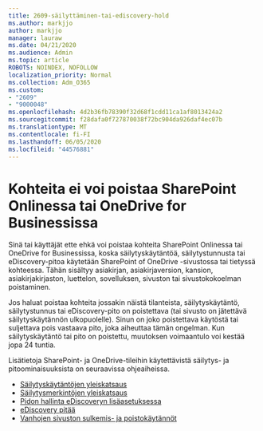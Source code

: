 ```yaml
---
title: 2609-säilyttäminen-tai-ediscovery-hold
ms.author: markjjo
author: markjjo
manager: lauraw
ms.date: 04/21/2020
ms.audience: Admin
ms.topic: article
ROBOTS: NOINDEX, NOFOLLOW
localization_priority: Normal
ms.collection: Adm_O365
ms.custom:
- "2609"
- "9000048"
ms.openlocfilehash: 4d2b36fb78390f32d68f1cdd11ca1af8013424a2
ms.sourcegitcommit: f28dafa0f727870038f72bc904da926daf4ec07b
ms.translationtype: MT
ms.contentlocale: fi-FI
ms.lasthandoff: 06/05/2020
ms.locfileid: "44576881"
---
```

# <a name="unable-to-delete-items-in-sharepoint-online-or-onedrive-for-business"></a>Kohteita ei voi poistaa SharePoint Onlinessa tai OneDrive for Businessissa

Sinä tai käyttäjät ette ehkä voi poistaa kohteita SharePoint Onlinessa tai OneDrive for Businessissa, koska säilytyskäytäntöä, säilytystunnusta tai eDiscovery-pitoa käytetään SharePoint of OneDrive -sivustossa tai tietyssä kohteessa. Tähän sisältyy asiakirjan, asiakirjaversion, kansion, asiakirjakirjaston, luettelon, sovelluksen, sivuston tai sivustokokoelman poistaminen. 

Jos haluat poistaa kohteita jossakin näistä tilanteista, säilytyskäytäntö, säilytystunnus tai eDiscovery-pito on poistettava (tai sivusto on jätettävä säilytyskäytännön ulkopuolelle). Sinun on joko poistettava käytöstä tai suljettava pois vastaava pito, joka aiheuttaa tämän ongelman. Kun säilytyskäytäntö tai pito on poistettu, muutoksen voimaantulo voi kestää jopa 24 tuntia. 

Lisätietoja SharePoint- ja OneDrive-tileihin käytettävistä säilytys- ja pitoominaisuuksista on seuraavissa ohjeaiheissa.

- [Säilytyskäytäntöjen yleiskatsaus](https://docs.microsoft.com/microsoft-365/compliance/retention-policies)
- [Säilytysmerkintöjen yleiskatsaus](https://docs.microsoft.com/microsoft-365/compliance/labels)
- [Pidon hallinta eDiscoveryn lisäasetuksessa](https://docs.microsoft.com/microsoft-365/compliance/managing-holds)
- [eDiscovery pitää](https://docs.microsoft.com/microsoft-365/compliance/ediscovery-cases#step-4-place-content-locations-on-hold)
- [Vanhojen sivuston sulkemis- ja poistokäytännöt](https://support.office.com/article/Use-policies-for-site-closure-and-deletion-A8280D82-27FD-48C5-9ADF-8A5431208BA5)